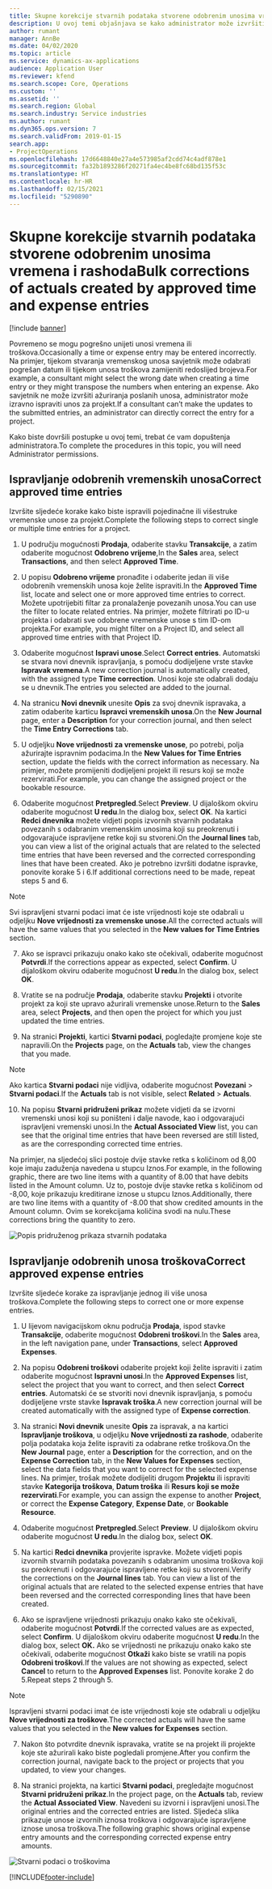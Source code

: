 ```yaml
---
title: Skupne korekcije stvarnih podataka stvorene odobrenim unosima vremena i rashoda
description: U ovoj temi objašnjava se kako administrator može izvršiti pojedinačne ili skupne ispravke prethodno odobrenih unosa vremena i rashoda ako naplata nije dovršena.
author: rumant
manager: AnnBe
ms.date: 04/02/2020
ms.topic: article
ms.service: dynamics-ax-applications
audience: Application User
ms.reviewer: kfend
ms.search.scope: Core, Operations
ms.custom: ''
ms.assetid: ''
ms.search.region: Global
ms.search.industry: Service industries
ms.author: rumant
ms.dyn365.ops.version: 7
ms.search.validFrom: 2019-01-15
search.app:
- ProjectOperations
ms.openlocfilehash: 17d6648840e27a4e573985af2cdd74c4adf878e1
ms.sourcegitcommit: fa32b1893286f20271fa4ec4be8fc68bd135f53c
ms.translationtype: HT
ms.contentlocale: hr-HR
ms.lasthandoff: 02/15/2021
ms.locfileid: "5290890"
---
```

# <a name="bulk-corrections-of-actuals-created-by-approved-time-and-expense-entries"></a><span data-ttu-id="94deb-103">Skupne korekcije stvarnih podataka stvorene odobrenim unosima vremena i rashoda</span><span class="sxs-lookup"><span data-stu-id="94deb-103">Bulk corrections of actuals created by approved time and expense entries</span></span>

[!include [banner](../includes/psa-now-project-operations.md)]

<span data-ttu-id="94deb-104">Povremeno se mogu pogrešno unijeti unosi vremena ili troškova.</span><span class="sxs-lookup"><span data-stu-id="94deb-104">Occasionally a time or expense entry may be entered incorrectly.</span></span> <span data-ttu-id="94deb-105">Na primjer, tijekom stvaranja vremenskog unosa savjetnik može odabrati pogrešan datum ili tijekom unosa troškova zamijeniti redoslijed brojeva.</span><span class="sxs-lookup"><span data-stu-id="94deb-105">For example, a consultant might select the wrong date when creating a time entry or they might transpose the numbers when entering an expense.</span></span> <span data-ttu-id="94deb-106">Ako savjetnik ne može izvršiti ažuriranja poslanih unosa, administrator može izravno ispraviti unos za projekt.</span><span class="sxs-lookup"><span data-stu-id="94deb-106">If a consultant can’t make the updates to the submitted entries, an administrator can directly correct the entry for a project.</span></span>

<span data-ttu-id="94deb-107">Kako biste dovršili postupke u ovoj temi, trebat će vam dopuštenja administratora.</span><span class="sxs-lookup"><span data-stu-id="94deb-107">To complete the procedures in this topic, you will need Administrator permissions.</span></span>

## <a name="correct-approved-time-entries"></a><span data-ttu-id="94deb-108">Ispravljanje odobrenih vremenskih unosa</span><span class="sxs-lookup"><span data-stu-id="94deb-108">Correct approved time entries</span></span>     

<span data-ttu-id="94deb-109">Izvršite sljedeće korake kako biste ispravili pojedinačne ili višestruke vremenske unose za projekt.</span><span class="sxs-lookup"><span data-stu-id="94deb-109">Complete the following steps to correct single or multiple time entries for a project.</span></span>

1. <span data-ttu-id="94deb-110">U području mogućnosti **Prodaja**, odaberite stavku **Transakcije**, a zatim odaberite mogućnost **Odobreno vrijeme**,</span><span class="sxs-lookup"><span data-stu-id="94deb-110">In the **Sales** area, select **Transactions**, and then select **Approved Time**.</span></span> 

2. <span data-ttu-id="94deb-111">U popisu **Odobreno vrijeme** pronađite i odaberite jedan ili više odobrenih vremenskih unosa koje želite ispraviti.</span><span class="sxs-lookup"><span data-stu-id="94deb-111">In the **Approved Time** list, locate and select one or more approved time entries to correct.</span></span> <span data-ttu-id="94deb-112">Možete upotrijebiti filtar za pronalaženje povezanih unosa.</span><span class="sxs-lookup"><span data-stu-id="94deb-112">You can use the filter to locate related entries.</span></span> <span data-ttu-id="94deb-113">Na primjer, možete filtrirati po ID-u projekta i odabrati sve odobrene vremenske unose s tim ID-om projekta.</span><span class="sxs-lookup"><span data-stu-id="94deb-113">For example, you might filter on a Project ID, and select all approved time entries with that Project ID.</span></span>

3. <span data-ttu-id="94deb-114">Odaberite mogućnost **Ispravi unose**.</span><span class="sxs-lookup"><span data-stu-id="94deb-114">Select **Correct entries**.</span></span> <span data-ttu-id="94deb-115">Automatski se stvara novi dnevnik ispravljanja, s pomoću dodijeljene vrste stavke **Ispravak vremena**.</span><span class="sxs-lookup"><span data-stu-id="94deb-115">A new correction journal is automatically created, with the assigned type **Time correction**.</span></span> <span data-ttu-id="94deb-116">Unosi koje ste odabrali dodaju se u dnevnik.</span><span class="sxs-lookup"><span data-stu-id="94deb-116">The entries you selected are added to the journal.</span></span> 

4. <span data-ttu-id="94deb-117">Na stranicu **Novi dnevnik** unesite **Opis** za svoj dnevnik ispravaka, a zatim odaberite karticu **Ispravci vremenskih unosa**.</span><span class="sxs-lookup"><span data-stu-id="94deb-117">On the **New Journal** page, enter a **Description** for your correction journal, and then select the **Time Entry Corrections** tab.</span></span>  
5. <span data-ttu-id="94deb-118">U odjeljku **Nove vrijednosti za vremenske unose**, po potrebi, polja ažurirajte ispravnim podacima.</span><span class="sxs-lookup"><span data-stu-id="94deb-118">In the **New Values for Time Entries** section, update the fields with the correct information as necessary.</span></span> <span data-ttu-id="94deb-119">Na primjer, možete promijeniti dodijeljeni projekt ili resurs koji se može rezervirati.</span><span class="sxs-lookup"><span data-stu-id="94deb-119">For example, you can change the assigned project or the bookable resource.</span></span>

6. <span data-ttu-id="94deb-120">Odaberite mogućnost **Pretpregled**.</span><span class="sxs-lookup"><span data-stu-id="94deb-120">Select **Preview**.</span></span> <span data-ttu-id="94deb-121">U dijaloškom okviru odaberite mogućnost **U redu**.</span><span class="sxs-lookup"><span data-stu-id="94deb-121">In the dialog box, select **OK**.</span></span> <span data-ttu-id="94deb-122">Na kartici **Redci dnevnika** možete vidjeti popis izvornih stvarnih podataka povezanih s odabranim vremenskim unosima koji su preokrenuti i odgovarajuće ispravljene retke koji su stvoreni.</span><span class="sxs-lookup"><span data-stu-id="94deb-122">On the **Journal lines** tab, you can view a list of the original actuals that are related to the selected time entries that have been reversed and the corrected corresponding lines that have been created.</span></span> <span data-ttu-id="94deb-123">Ako je potrebno izvršiti dodatne ispravke, ponovite korake 5 i 6.</span><span class="sxs-lookup"><span data-stu-id="94deb-123">If additional corrections need to be made, repeat steps 5 and 6.</span></span> 

> [!NOTE]
> <span data-ttu-id="94deb-124">Svi ispravljeni stvarni podaci imat će iste vrijednosti koje ste odabrali u odjeljku **Nove vrijednosti za vremenske unose**.</span><span class="sxs-lookup"><span data-stu-id="94deb-124">All the corrected actuals will have the same values that you selected in the **New values for Time Entries** section.</span></span>

7. <span data-ttu-id="94deb-125">Ako se ispravci prikazuju onako kako ste očekivali, odaberite mogućnost **Potvrdi**.</span><span class="sxs-lookup"><span data-stu-id="94deb-125">If the corrections appear as expected, select **Confirm**.</span></span> <span data-ttu-id="94deb-126">U dijaloškom okviru odaberite mogućnost **U redu**.</span><span class="sxs-lookup"><span data-stu-id="94deb-126">In the dialog box, select **OK**.</span></span>

8. <span data-ttu-id="94deb-127">Vratite se na područje **Prodaja**, odaberite stavku **Projekti** i otvorite projekt za koji ste upravo ažurirali vremenske unose.</span><span class="sxs-lookup"><span data-stu-id="94deb-127">Return to the **Sales** area, select **Projects**, and then open the project for which you just updated the time entries.</span></span> 

9. <span data-ttu-id="94deb-128">Na stranici **Projekti**, kartici **Stvarni podaci**, pogledajte promjene koje ste napravili.</span><span class="sxs-lookup"><span data-stu-id="94deb-128">On the **Projects** page, on the **Actuals** tab, view the changes that you made.</span></span> 

> [!NOTE]
> <span data-ttu-id="94deb-129">Ako kartica **Stvarni podaci** nije vidljiva, odaberite mogućnost **Povezani** > **Stvarni podaci**.</span><span class="sxs-lookup"><span data-stu-id="94deb-129">If the **Actuals** tab is not visible, select **Related** > **Actuals**.</span></span>  

10. <span data-ttu-id="94deb-130">Na popisu **Stvarni pridruženi prikaz** možete vidjeti da se izvorni vremenski unosi koji su poništeni i dalje navode, kao i odgovarajući ispravljeni vremenski unosi.</span><span class="sxs-lookup"><span data-stu-id="94deb-130">In the **Actual Associated View** list, you can see that the original time entries that have been reversed are still listed, as are the corresponding corrected time entries.</span></span> 

<span data-ttu-id="94deb-131">Na primjer, na sljedećoj slici postoje dvije stavke retka s količinom od 8,00 koje imaju zaduženja navedena u stupcu Iznos.</span><span class="sxs-lookup"><span data-stu-id="94deb-131">For example, in the following graphic, there are two line items with a quantity of 8.00 that have debits listed in the Amount column.</span></span> <span data-ttu-id="94deb-132">Uz to, postoje dvije stavke retka s količinom od -8,00, koje prikazuju kreditirane iznose u stupcu Iznos.</span><span class="sxs-lookup"><span data-stu-id="94deb-132">Additionally, there are two line items with a quantity of -8.00 that show credited amounts in the Amount column.</span></span> <span data-ttu-id="94deb-133">Ovim se korekcijama količina svodi na nulu.</span><span class="sxs-lookup"><span data-stu-id="94deb-133">These corrections bring the quantity to zero.</span></span>

![Popis pridruženog prikaza stvarnih podataka](https://github.com/MicrosoftDocs/dynamics-365-customer-engagement-pr/blob/bulk-corrections-actuals-created-by-approved-time-expense-entries.md/time-actuals.png)
 
## <a name="correct-approved-expense-entries"></a><span data-ttu-id="94deb-135">Ispravljanje odobrenih unosa troškova</span><span class="sxs-lookup"><span data-stu-id="94deb-135">Correct approved expense entries</span></span>

<span data-ttu-id="94deb-136">Izvršite sljedeće korake za ispravljanje jednog ili više unosa troškova.</span><span class="sxs-lookup"><span data-stu-id="94deb-136">Complete the following steps to correct one or more expense entries.</span></span> 

1. <span data-ttu-id="94deb-137">U lijevom navigacijskom oknu područja **Prodaja**, ispod stavke **Transakcije**, odaberite mogućnost **Odobreni troškovi**.</span><span class="sxs-lookup"><span data-stu-id="94deb-137">In the **Sales** area, in the left navigation pane, under **Transactions**, select **Approved Expenses**.</span></span>

2. <span data-ttu-id="94deb-138">Na popisu **Odobreni troškovi** odaberite projekt koji želite ispraviti i zatim odaberite mogućnost **Ispravni unosi**.</span><span class="sxs-lookup"><span data-stu-id="94deb-138">In the **Approved Expenses** list, select the project that you want to correct, and then select **Correct entries**.</span></span> <span data-ttu-id="94deb-139">Automatski će se stvoriti novi dnevnik ispravljanja, s pomoću dodijeljene vrste stavke **Ispravak troška**.</span><span class="sxs-lookup"><span data-stu-id="94deb-139">A new correction journal will be created automatically with the assigned type of **Expense correction**.</span></span> 

3. <span data-ttu-id="94deb-140">Na stranici **Novi dnevnik** unesite **Opis** za ispravak, a na kartici **Ispravljanje troškova**, u odjeljku **Nove vrijednosti za rashode**, odaberite polja podataka koja želite ispraviti za odabrane retke troškova.</span><span class="sxs-lookup"><span data-stu-id="94deb-140">On the **New Journal** page, enter a **Description** for the correction, and on the **Expense Correction** tab, in the **New Values for Expenses** section, select the data fields that you want to correct for the selected expense lines.</span></span> <span data-ttu-id="94deb-141">Na primjer, trošak možete dodijeliti drugom **Projektu** ili ispraviti stavke **Kategorija troškova**, **Datum troška** ili **Resurs koji se može rezervirati**.</span><span class="sxs-lookup"><span data-stu-id="94deb-141">For example, you can assign the expense to another **Project**, or correct the **Expense Category**, **Expense Date**, or **Bookable Resource**.</span></span>

4. <span data-ttu-id="94deb-142">Odaberite mogućnost **Pretpregled**.</span><span class="sxs-lookup"><span data-stu-id="94deb-142">Select **Preview**.</span></span> <span data-ttu-id="94deb-143">U dijaloškom okviru odaberite mogućnost **U redu**.</span><span class="sxs-lookup"><span data-stu-id="94deb-143">In the dialog box, select **OK**.</span></span> 

5. <span data-ttu-id="94deb-144">Na kartici **Redci dnevnika** provjerite ispravke. Možete vidjeti popis izvornih stvarnih podataka povezanih s odabranim unosima troškova koji su preokrenuti i odgovarajuće ispravljene retke koji su stvoreni.</span><span class="sxs-lookup"><span data-stu-id="94deb-144">Verify the corrections on the **Journal lines** tab. You can view a list of the original actuals that are related to the selected expense entries that have been reversed and the corrected corresponding lines that have been created.</span></span>

6. <span data-ttu-id="94deb-145">Ako se ispravljene vrijednosti prikazuju onako kako ste očekivali, odaberite mogućnost **Potvrdi**.</span><span class="sxs-lookup"><span data-stu-id="94deb-145">If the corrected values are as expected, select **Confirm**.</span></span> <span data-ttu-id="94deb-146">U dijaloškom okviru odaberite mogućnost **U redu**.</span><span class="sxs-lookup"><span data-stu-id="94deb-146">In the dialog box, select **OK.**</span></span> <span data-ttu-id="94deb-147">Ako se vrijednosti ne prikazuju onako kako ste očekivali, odaberite mogućnost **Otkaži** kako biste se vratili na popis **Odobreni troškovi**.</span><span class="sxs-lookup"><span data-stu-id="94deb-147">If the values are not showing as expected, select **Cancel** to return to the **Approved Expenses** list.</span></span> <span data-ttu-id="94deb-148">Ponovite korake 2 do 5.</span><span class="sxs-lookup"><span data-stu-id="94deb-148">Repeat steps 2 through 5.</span></span> 

> [!NOTE]
> <span data-ttu-id="94deb-149">Ispravljeni stvarni podaci imat će iste vrijednosti koje ste odabrali u odjeljku **Nove vrijednosti za troškove**.</span><span class="sxs-lookup"><span data-stu-id="94deb-149">The corrected actuals will have the same values that you selected in the **New values for Expenses** section.</span></span>

7. <span data-ttu-id="94deb-150">Nakon što potvrdite dnevnik ispravaka, vratite se na projekt ili projekte koje ste ažurirali kako biste pogledali promjene.</span><span class="sxs-lookup"><span data-stu-id="94deb-150">After you confirm the correction journal, navigate back to the project or projects that you updated, to view your changes.</span></span>  

8. <span data-ttu-id="94deb-151">Na stranici projekta, na kartici **Stvarni podaci**, pregledajte mogućnost **Stvarni pridruženi prikaz**.</span><span class="sxs-lookup"><span data-stu-id="94deb-151">In the project page, on the **Actuals** tab, review the **Actual Associated View**.</span></span> <span data-ttu-id="94deb-152">Navedeni su izvorni i ispravljeni unosi.</span><span class="sxs-lookup"><span data-stu-id="94deb-152">The original entries and the corrected entries are listed.</span></span> <span data-ttu-id="94deb-153">Sljedeća slika prikazuje unose izvornih iznosa troškova i odgovarajuće ispravljene iznose unosa troškova.</span><span class="sxs-lookup"><span data-stu-id="94deb-153">The following graphic shows original expense entry amounts and the corresponding corrected expense entry amounts.</span></span> 

![Stvarni podaci o troškovima](https://user-images.githubusercontent.com/60806505/77122219-4cd52900-69fa-11ea-8349-ccd2ffebf640.png)


[!INCLUDE[footer-include](../includes/footer-banner.md)]